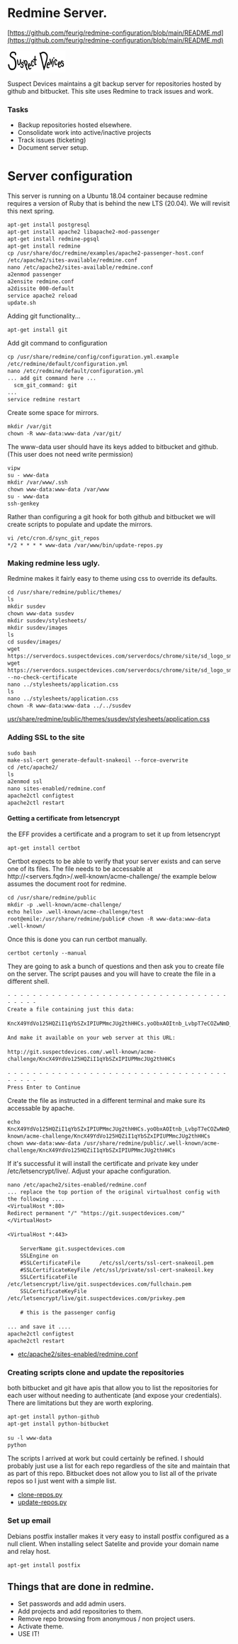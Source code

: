 # Redmine Server.
[https://github.com/feurig/redmine-configuration/blob/main/README.md](https://github.com/feurig/redmine-configuration/blob/main/README.md)

![](https://github.com/feurig/redmine-configuration/blob/main/usr/share/redmine/public/themes/susdev/images/sd_logo_sm.png?raw=true)

Suspect Devices maintains a git backup server for repositories hosted by github and bitbucket. This site uses Redmine to track issues and work. 

### Tasks
* Backup repositories hosted elsewhere.
* Consolidate work into active/inactive projects
* Track issues (ticketing)
* Document server setup.

# Server configuration
This server is running on a Ubuntu 18.04 container because redmine requires a version of Ruby that is behind the new LTS (20.04). We will revisit this next spring.

```
apt-get install postgresql
apt-get install apache2 libapache2-mod-passenger
apt-get install redmine-pgsql
apt-get install redmine
cp /usr/share/doc/redmine/examples/apache2-passenger-host.conf /etc/apache2/sites-available/redmine.conf
nano /etc/apache2/sites-available/redmine.conf
a2enmod passenger
a2ensite redmine.conf
a2dissite 000-default
service apache2 reload
update.sh
```
Adding git functionality...

```
apt-get install git
```
Add git command to configuration

```
cp /usr/share/redmine/config/configuration.yml.example /etc/redmine/default/configuration.yml
nano /etc/redmine/default/configuration.yml
... add git command here ...
  scm_git_command: git
...
service redmine restart
```
Create some space for mirrors.

```
mkdir /var/git
chown -R www-data:www-data /var/git/
```
The www-data user should have its keys added to bitbucket and github. (This user does not need write permission)

```
vipw
su - www-data
mkdir /var/www/.ssh
chown www-data:www-data /var/www
su - www-data
ssh-genkey

```
Rather than configuring a git hook for both github and bitbucket we will create scripts to populate and update the mirrors. 

```
vi /etc/cron.d/sync_git_repos
*/2 * * * * www-data /var/www/bin/update-repos.py
```
### Making redmine less ugly.
Redmine makes it fairly easy to theme using css to override its defaults.

```
cd /usr/share/redmine/public/themes/
ls
mkdir susdev
chown www-data susdev
mkdir susdev/stylesheets/
mkdir susdev/images
ls
cd susdev/images/
wget https://serverdocs.suspectdevices.com/serverdocs/chrome/site/sd_logo_sm.png
wget https://serverdocs.suspectdevices.com/serverdocs/chrome/site/sd_logo_sm.png --no-check-certificate
nano ../stylesheets/application.css 
ls
nano ../stylesheets/application.css 
chown -R www-data:www-data ../../susdev
```
[usr/share/redmine/public/themes/susdev/stylesheets/application.css](https://github.com/feurig/redmine-configuration/blob/main/usr/share/redmine/public/themes/susdev/stylesheets/application.css)
### Adding SSL to the site 

```
sudo bash
make-ssl-cert generate-default-snakeoil --force-overwrite 
cd /etc/apache2/
ls
a2enmod ssl
nano sites-enabled/redmine.conf 
apache2ctl configtest
apache2ctl restart
```
#### Getting a certificate from letsencrypt
the EFF provides a certificate and a program to set it up from letsencrypt

```
apt-get install certbot
```
Certbot expects to be able to verify that your server exists and can serve one of its files. The file needs to be accessable at http://\<servers.fqdn>/.well-known/acme-challenge/ the example below assumes the document root for redmine.

```
cd /usr/share/redmine/public
mkdir -p .well-known/acme-challenge/
echo hello> .well-known/acme-challenge/test
root@emile:/usr/share/redmine/public# chown -R www-data:www-data .well-known/
```
Once this is done you can run certbot manually. 

```
certbot certonly --manual
```
They are going to ask a bunch of questions and then ask you to create file on the server.
The script pauses and you will have to create the file in a different shell. 

```
- - - - - - - - - - - - - - - - - - - - - - - - - - - - - - - - - - - - - - - -
Create a file containing just this data:

KncX49YdVo125HQZiI1qYbSZxIPIUPMmcJUg2thHHCs.yoObxAOItnb_LvbpT7eCOZwNmD_ROuCOAkQqFAoKSTc

And make it available on your web server at this URL:

http://git.suspectdevices.com/.well-known/acme-challenge/KncX49YdVo125HQZiI1qYbSZxIPIUPMmcJUg2thHHCs

- - - - - - - - - - - - - - - - - - - - - - - - - - - - - - - - - - - - - - - -
Press Enter to Continue
```
Create the file as instructed in a different terminal and make sure its accessable by apache.

```
echo KncX49YdVo125HQZiI1qYbSZxIPIUPMmcJUg2thHHCs.yoObxAOItnb_LvbpT7eCOZwNmD_ROuCOAkQqFAoKSTc>/usr/share/redmine/public/.well-known/acme-challenge/KncX49YdVo125HQZiI1qYbSZxIPIUPMmcJUg2thHHCs
chown www-data:www-data /usr/share/redmine/public/.well-known/acme-challenge/KncX49YdVo125HQZiI1qYbSZxIPIUPMmcJUg2thHHCs
```
If it's successful it will install the certificate and private key under /etc/letsencrypt/live/. Adjust your apache configuration. 

```
nano /etc/apache2/sites-enabled/redmine.conf
... replace the top portion of the original virtualhost config with the following ....
<VirtualHost *:80>
Redirect permanent "/" "https://git.suspectdevices.com/"
</VirtualHost> 

<VirtualHost *:443>

    ServerName git.suspectdevices.com
    SSLEngine on
    #SSLCertificateFile      /etc/ssl/certs/ssl-cert-snakeoil.pem
    #SSLCertificateKeyFile /etc/ssl/private/ssl-cert-snakeoil.key
    SSLCertificateFile   /etc/letsencrypt/live/git.suspectdevices.com/fullchain.pem
    SSLCertificateKeyFile   /etc/letsencrypt/live/git.suspectdevices.com/privkey.pem

    # this is the passenger config
    
... and save it ....
apache2ctl configtest
apache2ctl restart
```
* [etc/apache2/sites-enabled/redmine.conf](https://github.com/feurig/redmine-configuration/blob/main/etc/apache2/sites-enabled/redmine.conf)


### Creating scripts clone and update the repositories
both bitbucket and git have apis that allow you to list the repositories for each user without needing to authenticate (and expose your credentials). There are limitations but they are worth exploring. 

```
apt-get install python-github
apt-get install python-bitbucket

su -l www-data
python
```
The scripts I arrived at work but could certainly be refined. 
I should probably just use a list for each repo regardless of the site and maintain that as part of this repo. Bitbucket does not allow you to list all of the private repos so I just went with a simple list.

* [clone-repos.py](https://github.com/feurig/redmine-configuration/blob/main/var/www/bin/clone-repos.py)
* [update-repos.py](https://github.com/feurig/redmine-configuration/blob/main/var/www/bin/update-repos.py)

### Set up email 
Debians postfix installer makes it very easy to install postfix configured as a null client. When installing select Satelite and provide your domain name and relay host.

```
apt-get install postfix
```
## Things that are done in redmine.
* Set passwords and add admin users.
* Add projects and add repositories to them. 
* Remove repo browsing from anonymous / non project users.
* Activate theme.
* USE IT!

